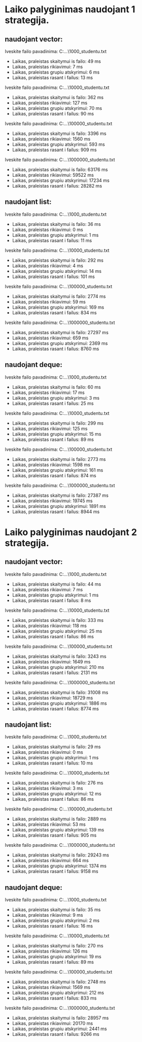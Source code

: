 # Laiko palyginimas naudojant 1 strategija.

## naudojant vector:

Iveskite failo pavadinima: C:\...\1000_studentu.txt
- Laikas, praleistas skaitymui is failo: 49 ms
- Laikas, praleistas rikiavimui: 7 ms
- Laikas, praleistas grupiu atskyrimui: 6 ms
- Laikas, praleistas rasant i failus: 13 ms

Iveskite failo pavadinima: C:\...\10000_studentu.txt
- Laikas, praleistas skaitymui is failo: 362 ms
- Laikas, praleistas rikiavimui: 127 ms
- Laikas, praleistas grupiu atskyrimui: 70 ms
- Laikas, praleistas rasant i failus: 90 ms

Iveskite failo pavadinima: C:\...\100000_studentu.txt
- Laikas, praleistas skaitymui is failo: 3396 ms
- Laikas, praleistas rikiavimui: 1560 ms
- Laikas, praleistas grupiu atskyrimui: 593 ms
- Laikas, praleistas rasant i failus: 909 ms

Iveskite failo pavadinima: C:\...\1000000_studentu.txt
- Laikas, praleistas skaitymui is failo: 63176 ms
- Laikas, praleistas rikiavimui: 59522 ms
- Laikas, praleistas grupiu atskyrimui: 17234 ms
- Laikas, praleistas rasant i failus: 28282 ms

## naudojant list:

Iveskite failo pavadinima: C:\...\1000_studentu.txt
- Laikas, praleistas skaitymui is failo: 36 ms
- Laikas, praleistas rikiavimui: 0 ms
- Laikas, praleistas grupiu atskyrimui: 1 ms
- Laikas, praleistas rasant i failus: 11 ms

Iveskite failo pavadinima: C:\...\10000_studentu.txt
- Laikas, praleistas skaitymui is failo: 292 ms
- Laikas, praleistas rikiavimui: 4 ms
- Laikas, praleistas grupiu atskyrimui: 14 ms
- Laikas, praleistas rasant i failus: 101 ms

Iveskite failo pavadinima: C:\...\100000_studentu.txt
- Laikas, praleistas skaitymui is failo: 2774 ms
- Laikas, praleistas rikiavimui: 59 ms
- Laikas, praleistas grupiu atskyrimui: 169 ms
- Laikas, praleistas rasant i failus: 834 ms

Iveskite failo pavadinima: C:\...\1000000_studentu.txt
- Laikas, praleistas skaitymui is failo: 27297 ms
- Laikas, praleistas rikiavimui: 659 ms
- Laikas, praleistas grupiu atskyrimui: 2369 ms
- Laikas, praleistas rasant i failus: 8760 ms

## naudojant deque:

Iveskite failo pavadinima: C:\...\1000_studentu.txt
- Laikas, praleistas skaitymui is failo: 60 ms
- Laikas, praleistas rikiavimui: 17 ms
- Laikas, praleistas grupiu atskyrimui: 3 ms
- Laikas, praleistas rasant i failus: 25 ms

Iveskite failo pavadinima: C:\...\10000_studentu.txt
- Laikas, praleistas skaitymui is failo: 299 ms
- Laikas, praleistas rikiavimui: 125 ms
- Laikas, praleistas grupiu atskyrimui: 15 ms
- Laikas, praleistas rasant i failus: 89 ms

Iveskite failo pavadinima: C:\...\100000_studentu.txt
- Laikas, praleistas skaitymui is failo: 2773 ms
- Laikas, praleistas rikiavimui: 1598 ms
- Laikas, praleistas grupiu atskyrimui: 161 ms
- Laikas, praleistas rasant i failus: 874 ms

Iveskite failo pavadinima: C:\...\1000000_studentu.txt
- Laikas, praleistas skaitymui is failo: 27387 ms
- Laikas, praleistas rikiavimui: 19745 ms
- Laikas, praleistas grupiu atskyrimui: 1891 ms
- Laikas, praleistas rasant i failus: 8944 ms

# Laiko palyginimas naudojant 2 strategija.

## naudojant vector:

Iveskite failo pavadinima: C:\...\1000_studentu.txt
- Laikas, praleistas skaitymui is failo: 44 ms
- Laikas, praleistas rikiavimui: 7 ms
- Laikas, praleistas grupiu atskyrimui: 1 ms
- Laikas, praleistas rasant i failus: 8 ms

Iveskite failo pavadinima: C:\...\10000_studentu.txt
- Laikas, praleistas skaitymui is failo: 333 ms
- Laikas, praleistas rikiavimui: 118 ms
- Laikas, praleistas grupiu atskyrimui: 25 ms
- Laikas, praleistas rasant i failus: 86 ms

Iveskite failo pavadinima: C:\...\100000_studentu.txt
- Laikas, praleistas skaitymui is failo: 3243 ms
- Laikas, praleistas rikiavimui: 1649 ms
- Laikas, praleistas grupiu atskyrimui: 210 ms
- Laikas, praleistas rasant i failus: 2131 ms

Iveskite failo pavadinima: C:\...\1000000_studentu.txt
- Laikas, praleistas skaitymui is failo: 31008 ms
- Laikas, praleistas rikiavimui: 18729 ms
- Laikas, praleistas grupiu atskyrimui: 1886 ms
- Laikas, praleistas rasant i failus: 8774 ms

## naudojant list:

Iveskite failo pavadinima: C:\...\1000_studentu.txt
- Laikas, praleistas skaitymui is failo: 29 ms
- Laikas, praleistas rikiavimui: 0 ms
- Laikas, praleistas grupiu atskyrimui: 1 ms
- Laikas, praleistas rasant i failus: 10 ms

Iveskite failo pavadinima: C:\...\10000_studentu.txt
- Laikas, praleistas skaitymui is failo: 276 ms
- Laikas, praleistas rikiavimui: 3 ms
- Laikas, praleistas grupiu atskyrimui: 12 ms
- Laikas, praleistas rasant i failus: 86 ms

Iveskite failo pavadinima: C:\...\100000_studentu.txt
- Laikas, praleistas skaitymui is failo: 2889 ms
- Laikas, praleistas rikiavimui: 53 ms
- Laikas, praleistas grupiu atskyrimui: 139 ms
- Laikas, praleistas rasant i failus: 905 ms

Iveskite failo pavadinima: C:\...\1000000_studentu.txt
- Laikas, praleistas skaitymui is failo: 29243 ms
- Laikas, praleistas rikiavimui: 664 ms
- Laikas, praleistas grupiu atskyrimui: 1374 ms
- Laikas, praleistas rasant i failus: 9158 ms

## naudojant deque:

Iveskite failo pavadinima: C:\...\1000_studentu.txt
- Laikas, praleistas skaitymui is failo: 35 ms
- Laikas, praleistas rikiavimui: 9 ms
- Laikas, praleistas grupiu atskyrimui: 2 ms
- Laikas, praleistas rasant i failus: 16 ms

Iveskite failo pavadinima: C:\...\10000_studentu.txt
- Laikas, praleistas skaitymui is failo: 270 ms
- Laikas, praleistas rikiavimui: 126 ms
- Laikas, praleistas grupiu atskyrimui: 19 ms
- Laikas, praleistas rasant i failus: 89 ms

Iveskite failo pavadinima: C:\...\100000_studentu.txt
- Laikas, praleistas skaitymui is failo: 2748 ms
- Laikas, praleistas rikiavimui: 1569 ms
- Laikas, praleistas grupiu atskyrimui: 212 ms
- Laikas, praleistas rasant i failus: 833 ms

Iveskite failo pavadinima: C:\...\1000000_studentu.txt
- Laikas, praleistas skaitymui is failo: 28957 ms
- Laikas, praleistas rikiavimui: 20170 ms
- Laikas, praleistas grupiu atskyrimui: 2441 ms
- Laikas, praleistas rasant i failus: 9266 ms

